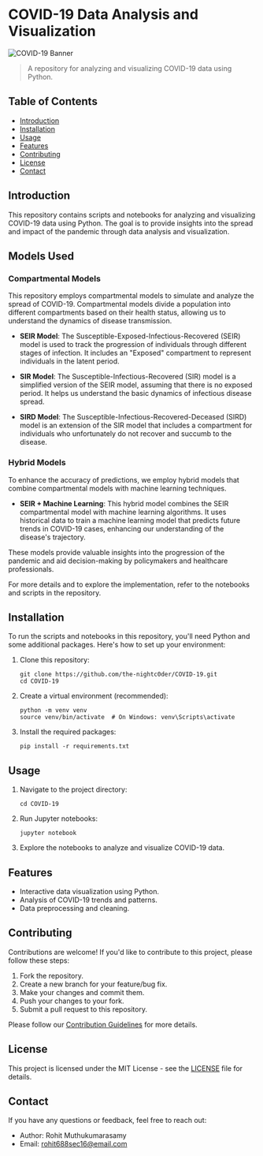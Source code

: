 # COVID-19 Data Analysis and Visualization

![COVID-19 Banner](https://images.unsplash.com/flagged/photo-1584036561584-b03c19da874c?ixlib=rb-4.0.3&ixid=M3wxMjA3fDB8MHxwaG90by1wYWdlfHx8fGVufDB8fHx8fA%3D%3D&auto=format&fit=crop&w=1332&q=80)

> A repository for analyzing and visualizing COVID-19 data using Python.

## Table of Contents

- [Introduction](#introduction)
- [Installation](#installation)
- [Usage](#usage)
- [Features](#features)
- [Contributing](#contributing)
- [License](#license)
- [Contact](#contact)

## Introduction

This repository contains scripts and notebooks for analyzing and visualizing COVID-19 data using Python. The goal is to provide insights into the spread and impact of the pandemic through data analysis and visualization.

## Models Used

### Compartmental Models

This repository employs compartmental models to simulate and analyze the spread of COVID-19. Compartmental models divide a population into different compartments based on their health status, allowing us to understand the dynamics of disease transmission.

- **SEIR Model**: The Susceptible-Exposed-Infectious-Recovered (SEIR) model is used to track the progression of individuals through different stages of infection. It includes an "Exposed" compartment to represent individuals in the latent period.

- **SIR Model**: The Susceptible-Infectious-Recovered (SIR) model is a simplified version of the SEIR model, assuming that there is no exposed period. It helps us understand the basic dynamics of infectious disease spread.

- **SIRD Model**: The Susceptible-Infectious-Recovered-Deceased (SIRD) model is an extension of the SIR model that includes a compartment for individuals who unfortunately do not recover and succumb to the disease.

### Hybrid Models

To enhance the accuracy of predictions, we employ hybrid models that combine compartmental models with machine learning techniques.

- **SEIR + Machine Learning**: This hybrid model combines the SEIR compartmental model with machine learning algorithms. It uses historical data to train a machine learning model that predicts future trends in COVID-19 cases, enhancing our understanding of the disease's trajectory.

These models provide valuable insights into the progression of the pandemic and aid decision-making by policymakers and healthcare professionals.

For more details and to explore the implementation, refer to the notebooks and scripts in the repository.


## Installation

To run the scripts and notebooks in this repository, you'll need Python and some additional packages. Here's how to set up your environment:

1. Clone this repository:
   ```
   git clone https://github.com/the-nightc0der/COVID-19.git
   cd COVID-19
   ```

2. Create a virtual environment (recommended):
   ```
   python -m venv venv
   source venv/bin/activate  # On Windows: venv\Scripts\activate
   ```

3. Install the required packages:
   ```
   pip install -r requirements.txt
   ```

## Usage

1. Navigate to the project directory:
   ```
   cd COVID-19
   ```

2. Run Jupyter notebooks:
   ```
   jupyter notebook
   ```

3. Explore the notebooks to analyze and visualize COVID-19 data.

## Features

- Interactive data visualization using Python.
- Analysis of COVID-19 trends and patterns.
- Data preprocessing and cleaning.

## Contributing

Contributions are welcome! If you'd like to contribute to this project, please follow these steps:

1. Fork the repository.
2. Create a new branch for your feature/bug fix.
3. Make your changes and commit them.
4. Push your changes to your fork.
5. Submit a pull request to this repository.

Please follow our [Contribution Guidelines](CONTRIBUTING.md) for more details.

## License

This project is licensed under the MIT License - see the [LICENSE](LICENSE) file for details.

## Contact

If you have any questions or feedback, feel free to reach out:

- Author: Rohit Muthukumarasamy
- Email: rohit688sec16@email.com
```
